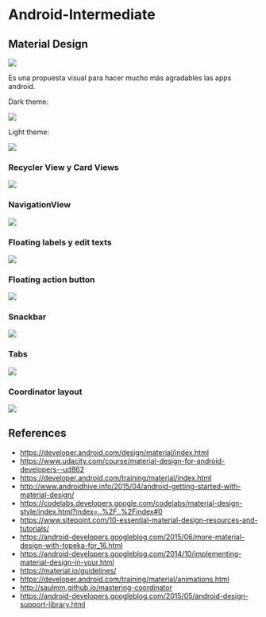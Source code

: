 # Android-Intermediate

## Material Design

<img src="https://4.bp.blogspot.com/-5_R8pdvZ6fs/VEqAeTMuIhI/AAAAAAAAA6s/HJQt6IYaY4o/s640/color_attribs.png" />

Es una propuesta visual para hacer mucho más agradables las apps android.

Dark theme:

<img src="https://developer.android.com/design/material/images/MaterialDark.png" />

Light theme:

<img src="https://developer.android.com/design/material/images/MaterialLight.png" />

### Recycler View y Card Views

<img src="https://traversoft.com/blog/images/favebakes-intro.png" />

### NavigationView

<img src="https://3.bp.blogspot.com/-WmBBQQEJIKM/VWikAyy08sI/AAAAAAAABvc/1R36Txk83UI/s400/drawer.png" />

### Floating labels y edit texts

<img src="https://4.bp.blogspot.com/-BUKc5AwzS4A/VWihVlHr9cI/AAAAAAAABvI/rslBAoaHwzA/s320/textinputlayout.png" />

### Floating action button

<img src="https://2.bp.blogspot.com/-tdrgNYnQZyw/VWiOcfSRoYI/AAAAAAAABuU/6LsOxJFE4hE/s200/image03.png" />

### Snackbar

<img src="https://storage.googleapis.com/material-design/publish/material_v_10/assets/0Bzhp5Z4wHba3WklUeEdTaG1HODQ/components_toasts_tabletdesktop2-left.png" />

### Tabs

<img src="https://storage.googleapis.com/material-design/publish/material_v_10/assets/0B6Okdz75tqQsNHMyNDg1YWtVcHM/components_tabs_typesoftabs_mobile1.png" />

### Coordinator layout

<img src="http://androcode.es/wp-content/uploads/2015/10/simple_coordinator.gif" />


## References
- https://developer.android.com/design/material/index.html
- https://www.udacity.com/course/material-design-for-android-developers--ud862
- https://developer.android.com/training/material/index.html
- http://www.androidhive.info/2015/04/android-getting-started-with-material-design/
- https://codelabs.developers.google.com/codelabs/material-design-style/index.html?index=..%2F..%2Findex#0
- https://www.sitepoint.com/10-essential-material-design-resources-and-tutorials/
- https://android-developers.googleblog.com/2015/06/more-material-design-with-topeka-for_16.html
- https://android-developers.googleblog.com/2014/10/implementing-material-design-in-your.html
- https://material.io/guidelines/
- https://developer.android.com/training/material/animations.html
- http://saulmm.github.io/mastering-coordinator
- https://android-developers.googleblog.com/2015/05/android-design-support-library.html